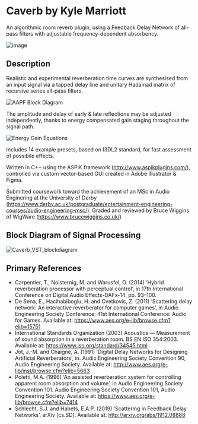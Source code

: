 # Caverb by Kyle Marriott
An algorithmic room reverb plugin, using a Feedback Delay Network of all-pass filters with adjustable frequency-dependent absorbency.

![image](https://user-images.githubusercontent.com/46981655/160453047-74259c6f-7afc-4e07-ad07-973a9590a579.png)


## Description
Realistic and experimental reverberation time curves are synthesised from an input signal via a tapped delay line and unitary Hadamad matrix of recursive series all-pass filters. 

![AAPF Block Diagram](https://user-images.githubusercontent.com/46981655/160452174-e9824255-9226-4c9c-ade8-d5c4a676d295.png)

The amplitude and delay of early & late reflections may be adjusted independently, thanks to energy compensated gain staging throughout the signal path.

![Energy Gain Equations](https://user-images.githubusercontent.com/46981655/160456035-940bb325-a938-4309-a4b3-875fa52346d2.png)


Includes 14 example presets, based on I3DL2 standard, for fast assessment of possibile effects.

Written in C++ using the ASPiK framework (http://www.aspikplugins.com/), controlled via custom vector-based GUI created in Adobe Illustrator & Figma.

Submitted coursework toward the achievement of an MSc in Audio Enginering at the University of Derby (https://www.derby.ac.uk/postgraduate/entertainment-engineering-courses/audio-engineering-msc/). 
Graded and reviewed by Bruce Wiggins of WigWare (https://www.brucewiggins.co.uk/)

## Block Diagram of Signal Processing

![Caverb_VST_blockdiagram](https://user-images.githubusercontent.com/46981655/160459413-9062e113-012e-411a-92d0-1417e1f0b0a9.png)


## Primary References
- Carpentier, T., Noisternig, M. and Warusfel, O. (2014) ‘Hybrid reverberation processor with perceptual control’, in 17th International Conference on Digital Audio Effects-DAFx-14, pp. 93–100.
- De Sena, E., Hacihabiboglu, H. and Cvetkovic, Z. (2011) ‘Scattering delay network: An interactive reverberator for computer games’, in Audio Engineering Society Conference: 41st International Conference: Audio for Games. Available at: https://www.aes.org/e-lib/browse.cfm?elib=15751
- International Standards Organization (2003) Acoustics — Measurement of sound absorption in a reverberation room. BS EN ISO 354:2003. Available at: https://www.iso.org/standard/34545.html
- Jot, J.-M. and Chaigne, A. (1991) ‘Digital Delay Networks for Designing Artificial Reverberators’, in. Audio Engineering Society Convention 90, Audio Engineering Society. Available at: http://www.aes.org/e-lib/inst/browse.cfm?elib=5663
- Poletti, M.A. (1996) ‘An assisted reverberation system for controlling apparent room absorption and volume’, in Audio Engineering Society Convention 101. Audio Engineering Society Convention 101, Audio Engineering Society. Available at: https://www.aes.org/e-lib/browse.cfm?elib=7414
- Schlecht, S.J. and Habets, E.A.P. (2019) ‘Scattering in Feedback Delay Networks’, arXiv [cs.SD]. Available at: http://arxiv.org/abs/1912.08888
